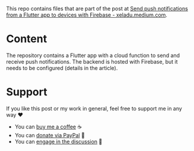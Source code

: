 This repo contains files that are part of the post at [Send push notifications from a Flutter app to devices with Firebase - xeladu.medium.com](https://xeladu.medium.com/building-flutter-apps-with-azure-devops-eaf9ae7ad158).

# Content

The repository contains a Flutter app with a cloud function to send and receive push notifications. The backend is hosted with Firebase, but it needs to be configured (details in the article).

# Support

If you like this post or my work in general, feel free to support me in any way ❤

- You can [buy me a coffee](https://www.buymeacoffee.com/xeladu) ☕
- You can [donate via PayPal](https://www.paypal.com/donate/?hosted_button_id=JPWK39GGPAAFQ) 🎁
- You can [engage in the discussion](https://xeladu.medium.com) 📣
